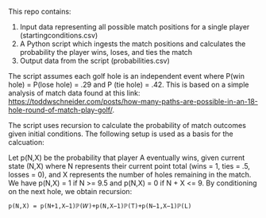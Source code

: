 This repo contains:

1. Input data representing all possible match positions for a single player (startingconditions.csv)
2. A Python script which ingests the match positions and calculates the probability the player wins, loses, and ties the match
3. Output data from the script (probabilities.csv)

The script assumes each golf hole is an independent event where P(win hole) = P(lose hole) = .29 and P (tie hole) =  .42. This is based on a simple analysis of match data found at this link: https://toddwschneider.com/posts/how-many-paths-are-possible-in-an-18-hole-round-of-match-play-golf/.

The script uses recursion to calculate the probability of match outcomes given initial conditions. The following setup is used as a basis for the calcuation:

Let p(N,X) be the probability that player A eventually wins, given current state (N,X) where N represents their current point total (wins = 1, ties = .5, losses = 0), and X represents the number of holes remaining in the match. We have p(N,X) = 1 if N >= 9.5 and p(N,X) = 0 if N + X <= 9. By conditioning on the next hole, we obtain recursion:

    p(N,X) = p(N+1,X−1)ℙ(𝑊)+p(N,X−1)ℙ(T)+p(N−1,X−1)ℙ(L)
